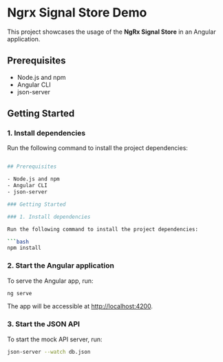 # Ngrx Signal Store Demo

This project showcases the usage of the **NgRx Signal Store** in an Angular application.

## Prerequisites

- Node.js and npm
- Angular CLI
- json-server

## Getting Started

### 1. Install dependencies

Run the following command to install the project dependencies:

````bash

## Prerequisites

- Node.js and npm
- Angular CLI
- json-server

### Getting Started

### 1. Install dependencies

Run the following command to install the project dependencies:

```bash
npm install
````

### 2. Start the Angular application

To serve the Angular app, run:

```bash
ng serve
```

The app will be accessible at [http://localhost:4200](http://localhost:4200).

### 3. Start the JSON API

To start the mock API server, run:

```bash
json-server --watch db.json
```
